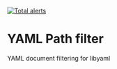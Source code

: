 [![Total alerts](https://img.shields.io/lgtm/alerts/g/OpenSCAP/yaml-filter.svg?logo=lgtm&logoWidth=18)](https://lgtm.com/projects/g/OpenSCAP/yaml-filter/alerts/)

# YAML Path filter

YAML document filtering for libyaml
